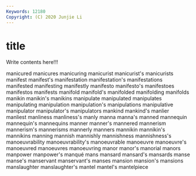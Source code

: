 ```yaml
---
Keywords: 12180
Copyright: (C) 2020 Junjie Li
---
```


# title

Write contents here!!!
 
manicured
manicures 
manicuring 
manicurist 
manicurist's 
manicurists 
manifest 
manifest's 
manifestation 
manifestation's 
manifestations
manifested 
manifesting 
manifestly 
manifesto 
manifesto's 
manifestoes 
manifestos 
manifests 
manifold 
manifold's
manifolded 
manifolding 
manifolds 
manikin 
manikin's 
manikins 
manipulate 
manipulated 
manipulates 
manipulating
manipulation 
manipulation's 
manipulations 
manipulative 
manipulator 
manipulator's 
manipulators 
mankind 
mankind's 
manlier
manliest 
manliness 
manliness's 
manly 
manna 
manna's 
manned 
mannequin 
mannequin's 
mannequins
manner 
manner's 
mannered 
mannerism 
mannerism's 
mannerisms 
mannerly 
manners 
mannikin 
mannikin's
mannikins 
manning 
mannish 
mannishly 
mannishness 
mannishness's 
manoeuvrability 
manoeuvrability's 
manoeuvrable 
manoeuvre
manoeuvre's 
manoeuvred 
manoeuvres 
manoeuvring 
manor 
manor's 
manorial 
manors 
manpower 
manpower's
manqué 
mans 
mansard 
mansard's 
mansards 
manse 
manse's 
manservant 
manservant's 
manses
mansion 
mansion's 
mansions 
manslaughter 
manslaughter's 
mantel 
mantel's 
mantelpiece 

